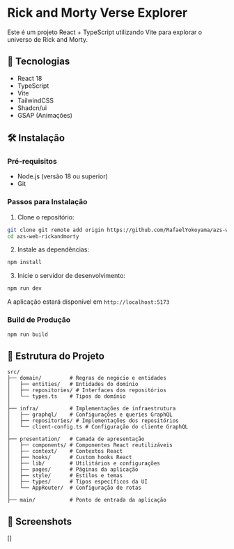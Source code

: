 # Rick and Morty Verse Explorer

Este é um projeto React + TypeScript utilizando Vite para explorar o universo de Rick and Morty.

## 🚀 Tecnologias

- React 18
- TypeScript
- Vite
- TailwindCSS
- Shadcn/ui
- GSAP (Animações)

## 🛠️ Instalação

### Pré-requisitos

- Node.js (versão 18 ou superior)
- Git

### Passos para Instalação

1. Clone o repositório:

```bash
git clone git remote add origin https://github.com/RafaelYokoyama/azs-web-rickandmorty-.git
cd azs-web-rickandmorty
```

2. Instale as dependências:

```bash
npm install
```

3. Inicie o servidor de desenvolvimento:

```bash
npm run dev
```

A aplicação estará disponível em `http://localhost:5173`

### Build de Produção

```bash
npm run build
```

## 📁 Estrutura do Projeto

```
src/
├── domain/         # Regras de negócio e entidades
│   ├── entities/   # Entidades do domínio
│   ├── repositories/ # Interfaces dos repositórios
│   └── types.ts    # Tipos do domínio
│
├── infra/          # Implementações de infraestrutura
│   ├── graphql/    # Configurações e queries GraphQL
│   ├── repositories/ # Implementações dos repositórios
│   └── client-config.ts # Configuração do cliente GraphQL
│
├── presentation/   # Camada de apresentação
│   ├── components/ # Componentes React reutilizáveis
│   ├── context/    # Contextos React
│   ├── hooks/      # Custom hooks React
│   ├── lib/        # Utilitários e configurações
│   ├── pages/      # Páginas da aplicação
│   ├── style/      # Estilos e temas
│   ├── types/      # Tipos específicos da UI
│   └── AppRouter/  # Configuração de rotas
│
├── main/           # Ponto de entrada da aplicação

```

## 📱 Screenshots

[]
